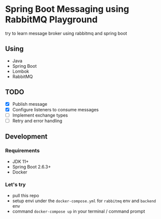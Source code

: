 # Spring Boot Messaging using RabbitMQ Playground

try to learn message broker using rabbitmq and spring boot

## Using
- Java
- Spring Boot
- Lombok
- RabbitMQ

## TODO
- [x] Publish message
- [x] Configure listeners to consume messages
- [ ] Implement exchange types
- [ ] Retry and error handling

## Development
### Requirements
- JDK 11+
- Spring Boot 2.6.3+
- Docker

### Let's try
- pull this repo
- setup envi under the `docker-compose.yml` for `rabbitmq` env and `backend` env
- command `docker-compose up` in your terminal / command prompt